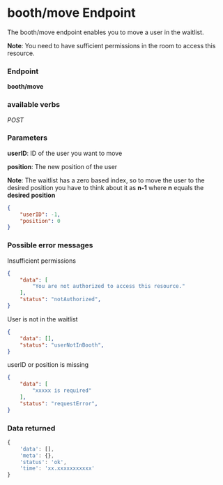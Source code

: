 # booth/move Endpoint

The booth/move endpoint enables you to move a user in the waitlist.

**Note**: You need to have sufficient permissions in the room to access this resource.

### Endpoint

**booth/move**

### available verbs

_POST_

### Parameters

**userID**: ID of the user you want to move

**position**: The new position of the user

**Note**: The waitlist has a zero based index, so to move the user to the desired position you have to think 
about it as **n-1** where **n** equals the **desired position**

```json
{
    "userID": -1,
    "position": 0
}
```

### Possible error messages

Insufficient permissions
```json
{
    "data": [
        "You are not authorized to access this resource."
    ],
    "status": "notAuthorized",
}
```

User is not in the waitlist
```json
{
    "data": [],
    "status": "userNotInBooth",
}
```

userID or position is missing
```json
{
    "data": [
        "xxxxx is required"
    ],
    "status": "requestError",
}
```

### Data returned

```js
{
    'data': [],
    'meta': {},
    'status': 'ok',
    'time': 'xx.xxxxxxxxxxx'
}
```
